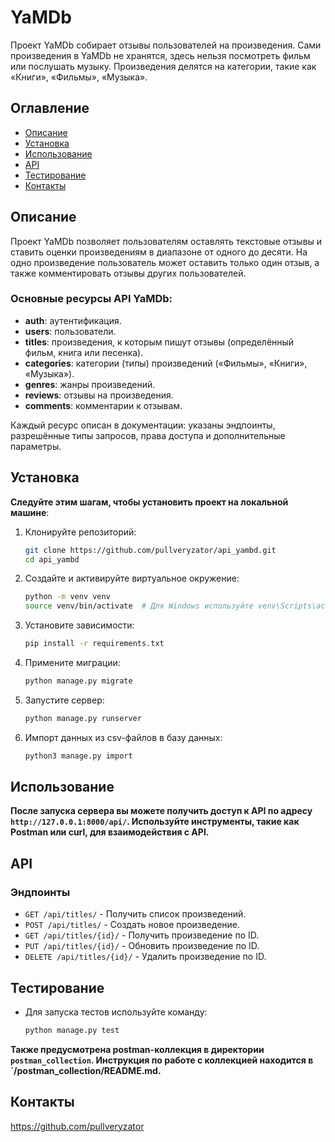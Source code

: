 # YaMDb

Проект YaMDb собирает отзывы пользователей на произведения. Сами произведения в YaMDb не хранятся, здесь нельзя посмотреть фильм или послушать музыку. Произведения делятся на категории, такие как «Книги», «Фильмы», «Музыка».

## Оглавление

- [Описание](#описание)
- [Установка](#установка)
- [Использование](#использование)
- [API](#api)
- [Тестирование](#тестирование)
- [Контакты](#контакты)

## Описание

Проект YaMDb позволяет пользователям оставлять текстовые отзывы и ставить оценки произведениям в диапазоне от одного до десяти. На одно произведение пользователь может оставить только один отзыв, а также комментировать отзывы других пользователей. 

### Основные ресурсы API YaMDb:

- **auth**: аутентификация.
- **users**: пользователи.
- **titles**: произведения, к которым пишут отзывы (определённый фильм, книга или песенка).
- **categories**: категории (типы) произведений («Фильмы», «Книги», «Музыка»).
- **genres**: жанры произведений.
- **reviews**: отзывы на произведения.
- **comments**: комментарии к отзывам.

Каждый ресурс описан в документации: указаны эндпоинты, разрешённые типы запросов, права доступа и дополнительные параметры.

## Установка

**Следуйте этим шагам, чтобы установить проект на локальной машине**:

1. Клонируйте репозиторий:
   ```bash
   git clone https://github.com/pullveryzator/api_yambd.git
   cd api_yambd
2. Создайте и активируйте виртуальное окружение:
   ```bash
   python -m venv venv
   source venv/bin/activate  # Для Windows используйте venv\Scripts\activate
3. Установите зависимости:
   ```bash
   pip install -r requirements.txt
4. Примените миграции:
   ```bash
   python manage.py migrate
5. Запустите сервер:
   ```bash
   python manage.py runserver
6. Импорт данных из csv-файлов в базу данных:
    ```bash
   python3 manage.py import
## Использование

**После запуска сервера вы можете получить доступ к API по адресу `http://127.0.0.1:8000/api/`. Используйте инструменты, такие как Postman или curl, для взаимодействия с API.**

## API

### Эндпоинты

- `GET /api/titles/` - Получить список произведений.
- `POST /api/titles/` - Создать новое произведение.
- `GET /api/titles/{id}/` - Получить произведение по ID.
- `PUT /api/titles/{id}/` - Обновить произведение по ID.
- `DELETE /api/titles/{id}/` - Удалить произведение по ID.

## Тестирование

- Для запуска тестов используйте команду:
   ```bash
   python manage.py test

**Также предусмотрена postman-коллекция в директории `postman_collection`. Инструкция по работе с коллекцией находится в `/postman_collection/README.md.**


## Контакты

https://github.com/pullveryzator

